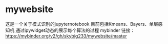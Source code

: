 # mywebsite
这是一个关于模式识别的jupyternotebook
目前包括Kmeans、Bayers、单层感知机
通过ipywidget动态的展示每个算法的过程
mybinder 链接：https://mybinder.org/v2/gh/skybig233/mywebsite/master
